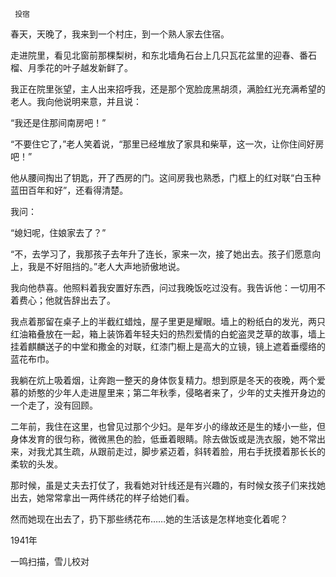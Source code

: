      投宿 

  春天，天晚了，我来到一个村庄，到一个熟人家去住宿。 

  走进院里，看见北窗前那棵梨树，和东北墙角石台上几只瓦花盆里的迎春、番石榴、月季花的叶子越发新鲜了。 

  我正在院里张望，主人出来招呼我，还是那个宽脸庞黑胡须，满脸红光充满希望的老人。我向他说明来意，并且说： 

  “我还是住那间南房吧！” 

  “不要住它了，”老人笑着说，“那里已经堆放了家具和柴草，这一次，让你住间好房吧！” 

  他从腰间掏出了钥匙，开了西房的门。这间房我也熟悉，门框上的红对联“白玉种蓝田百年和好”，还看得清楚。 

  我问： 

  “媳妇呢，住娘家去了？” 

  “不，去学习了，我那孩子去年升了连长，家来一次，接了她出去。孩子们愿意向上，我是不好阻挡的。”老人大声地骄傲地说。 

  我向他恭喜。他照料着我安置好东西，问过我晚饭吃过没有。我告诉他：一切用不着费心；他就告辞出去了。 

  我点着那留在桌子上的半截红蜡烛，屋子里更是耀眼。墙上的粉纸白的发光，两只红油箱叠放在一起，箱上装饰着年轻夫妇的热烈爱情的白蛇盗灵芝草的故事，墙上挂着麒麟送子的中堂和撒金的对联，红漆门橱上是高大的立镜，镜上遮着垂缨络的蓝花布巾。 

  我躺在炕上吸着烟，让奔跑一整天的身体恢复精力。想到原是冬天的夜晚，两个爱慕的娇憨的少年人走进屋里来；第二年秋季，侵略者来了，少年的丈夫推开身边的一个走了，没有回顾。 

  二年前，我住在这里，也曾见过那个少妇。是年岁小的缘故还是生的矮小一些，但身体发育的很匀称，微微黑色的脸，低垂着眼睛。除去做饭或是洗衣服，她不常出来，对我尤其生疏，从跟前走过，脚步紧迈着，斜转着脸，用右手抚摸着那长长的柔软的头发。 

  那时候，虽是丈夫去打仗了，我看她对针线还是有兴趣的，有时候女孩子们来找她出去，她常常拿出一两件绣花的样子给她们看。 

  然而她现在出去了，扔下那些绣花布……她的生活该是怎样地变化着呢？ 

  1941年 

  一鸣扫描，雪儿校对 


